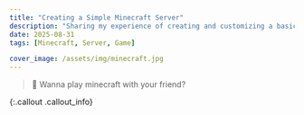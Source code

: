 ```yaml
---
title: "Creating a Simple Minecraft Server"
description: "Sharing my experience of creating and customizing a basic Minecraft server"
date: 2025-08-31
tags: [Minecraft, Server, Game]

cover_image: /assets/img/minecraft.jpg
---
```


<!-- Your content start from here -->

> 📘 Wanna play minecraft with your friend? 
>
{:.callout .callout_info}